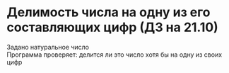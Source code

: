 # Делимость числа на одну из его составляющих цифр (ДЗ на 21.10)
Задано натуральное число\
Программа проверяет: делится ли это число хотя бы на одну из своих цифр
